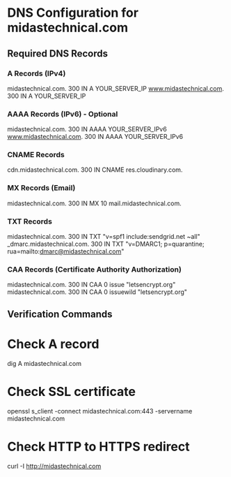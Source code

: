 # DNS Configuration for midastechnical.com

## Required DNS Records

### A Records (IPv4)
midastechnical.com.     300   IN   A     YOUR_SERVER_IP
www.midastechnical.com. 300   IN   A     YOUR_SERVER_IP

### AAAA Records (IPv6) - Optional
midastechnical.com.     300   IN   AAAA  YOUR_SERVER_IPv6
www.midastechnical.com. 300   IN   AAAA  YOUR_SERVER_IPv6

### CNAME Records
cdn.midastechnical.com. 300   IN   CNAME res.cloudinary.com.

### MX Records (Email)
midastechnical.com.     300   IN   MX    10 mail.midastechnical.com.

### TXT Records
midastechnical.com.     300   IN   TXT   "v=spf1 include:sendgrid.net ~all"
_dmarc.midastechnical.com. 300 IN TXT   "v=DMARC1; p=quarantine; rua=mailto:dmarc@midastechnical.com"

### CAA Records (Certificate Authority Authorization)
midastechnical.com.     300   IN   CAA   0 issue "letsencrypt.org"
midastechnical.com.     300   IN   CAA   0 issuewild "letsencrypt.org"

## Verification Commands

# Check A record
dig A midastechnical.com

# Check SSL certificate
openssl s_client -connect midastechnical.com:443 -servername midastechnical.com

# Check HTTP to HTTPS redirect
curl -I http://midastechnical.com
